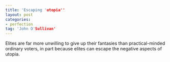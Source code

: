 ```yaml
---
title: 'Escaping 'utopia''
layout: post
categories:
- perfection
tag: 'John O'Sullivan'
---
```


Elites are far more unwilling to give up their fantasies than practical-minded ordinary voters, in part because elites can escape the negative aspects of utopia.